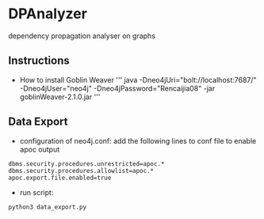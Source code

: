 # DPAnalyzer
dependency propagation analyser on graphs

## Instructions
- How to install Goblin Weaver
'''
java -Dneo4jUri="bolt://localhost:7687/" -Dneo4jUser="neo4j" -Dneo4jPassword="Rencaijia08" -jar goblinWeaver-2.1.0.jar
'''

## Data Export
- configuration of neo4j.conf: add the following lines to conf file to enable apoc output
```
dbms.security.procedures.unrestricted=apoc.*
dbms.security.procedures.allowlist=apoc.*
apoc.export.file.enabled=true
```

- run script:
```
python3 data_export.py
```